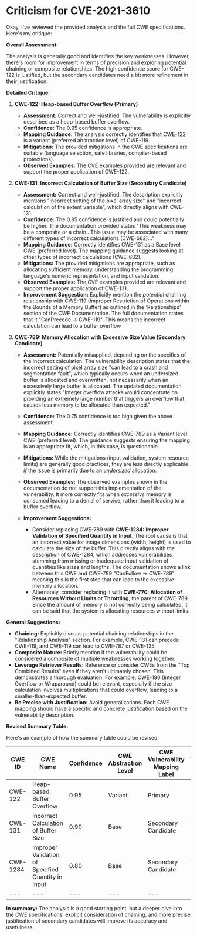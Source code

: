 # Criticism for CVE-2021-3610

Okay, I've reviewed the provided analysis and the full CWE specifications. Here's my critique:

**Overall Assessment:**

The analysis is generally good and identifies the key weaknesses. However, there's room for improvement in terms of precision and exploring potential chaining or composite relationships. The high confidence score for CWE-122 is justified, but the secondary candidates need a bit more refinement in their justification.

**Detailed Critique:**

1.  **CWE-122: Heap-based Buffer Overflow (Primary)**

    *   **Assessment:** Correct and well-justified. The vulnerability is explicitly described as a heap-based buffer overflow.
    *   **Confidence:** The 0.95 confidence is appropriate.
    *   **Mapping Guidance:** The analysis correctly identifies that CWE-122 is a variant (preferred abstraction level) of CWE-119.
    *   **Mitigations:** The provided mitigations in the CWE specifications are suitable (language selection, safe libraries, compiler-based protections).
    *   **Observed Examples:** The CVE examples provided are relevant and support the proper application of CWE-122.

2.  **CWE-131: Incorrect Calculation of Buffer Size (Secondary Candidate)**

    *   **Assessment:** Correct and well-justified. The description explicitly mentions "incorrect setting of the pixel array size" and  "incorrect calculation of the extent variable", which directly aligns with CWE-131.
    *   **Confidence:** The 0.85 confidence is justified and could potentially be higher. The documentation provided states "This weakness may be a composite or a chain...This issue may be associated with many different types of incorrect calculations (CWE-682)..."
    *   **Mapping Guidance:** Correctly identifies CWE-131 as a Base level CWE (preferred level). The mapping guidance suggests looking at other types of incorrect calculations (CWE-682).
    *   **Mitigations:** The provided mitigations are appropriate, such as allocating sufficient memory, understanding the programming language's numeric representation, and input validation.
    *   **Observed Examples:** The CVE examples provided are relevant and support the proper application of CWE-131.
    *   **Improvement Suggestion:** Explicitly mention the *potential* chaining relationship with CWE-119 (Improper Restriction of Operations within the Bounds of a Memory Buffer) as outlined in the 'Relationships' section of the CWE Documentation. The full documentation states that it "CanPrecede -> CWE-119". This means the incorrect calculation can lead to a buffer overflow

3.  **CWE-789: Memory Allocation with Excessive Size Value (Secondary Candidate)**

    *   **Assessment:** Potentially misapplied, depending on the specifics of the incorrect calculation. The vulnerability description states that the incorrect setting of pixel array size "can lead to a crash and segmentation fault", which typically occurs when an undersized buffer is allocated and overwritten, not necessarily when an excessively large buffer is allocated.  The updated documentation explicitly states "Integer overflow attacks would concentrate on providing an extremely large number that triggers an overflow that causes less memory to be allocated than expected."
    *   **Confidence:** The 0.75 confidence is too high given the above assessment.
    *   **Mapping Guidance:** Correctly identifies CWE-789 as a Variant level CWE (preferred level). The guidance suggests ensuring the mapping is an appropriate fit, which, in this case, is questionable.
    *   **Mitigations:** While the mitigations (input validation, system resource limits) are generally good practices, they are less directly applicable *if* the issue is primarily due to an *undersized* allocation.
    *   **Observed Examples:** The observed examples shown in the documentation do not support this implementation of the vulnerability. It more correctly fits when *excessive* memory is consumed leading to a denial of service, rather than it leading to a buffer overflow.
    *   **Improvement Suggestions:**

        *   Consider replacing CWE-789 with **CWE-1284: Improper Validation of Specified Quantity in Input.** The root cause is that an incorrect value for image dimensions (width, height) is used to calculate the size of the buffer. This directly aligns with the description of CWE-1284, which addresses vulnerabilities stemming from missing or inadequate input validation of quantities like sizes and lengths. The documentation shows a link between this CWE and CWE-789 "CanFollow -> CWE-789" meaning this is the first step that can lead to the excessive memory allocation.
        *   Alternately, consider replacing it with **CWE-770: Allocation of Resources Without Limits or Throttling**, the parent of CWE-789. Since the amount of memory is not correctly being calculated, it can be said that the system is allocating resources without limits.

**General Suggestions:**

*   **Chaining:** Explicitly discuss potential chaining relationships in the "Relationship Analysis" section.  For example, CWE-131 can precede CWE-119, and CWE-119 can lead to CWE-787 or CWE-125.
*   **Composite Nature:** Briefly mention if the vulnerability could be considered a composite of multiple weaknesses working together.
*   **Leverage Retriever Results:** Reference or consider CWEs from the "Top Combined Results" even if they aren't ultimately chosen. This demonstrates a thorough evaluation.  For example, CWE-190 (Integer Overflow or Wraparound) could be relevant, especially if the size calculation involves multiplications that could overflow, leading to a smaller-than-expected buffer.
*   **Be Precise with Justification:** Avoid generalizations. Each CWE mapping should have a specific and concrete justification based on the vulnerability description.

**Revised Summary Table:**

Here's an example of how the summary table could be revised:

| CWE ID | CWE Name | Confidence | CWE Abstraction Level | CWE Vulnerability Mapping Label | CWE-Vulnerability Mapping Notes |
|---|---|---|---|---|---|
| CWE-122 | Heap-based Buffer Overflow | 0.95 | Variant | Primary |  Allowed |
| CWE-131 | Incorrect Calculation of Buffer Size | 0.90 | Base | Secondary Candidate | Allowed, CanPrecede -> CWE-119 |
| CWE-1284 | Improper Validation of Specified Quantity in Input | 0.80 | Base | Secondary Candidate | Allowed, CanFollow -> CWE-789 |
|---|---|---|---|---|---|

**In summary:** The analysis is a good starting point, but a deeper dive into the CWE specifications, explicit consideration of chaining, and more precise justification of secondary candidates will improve its accuracy and usefulness.